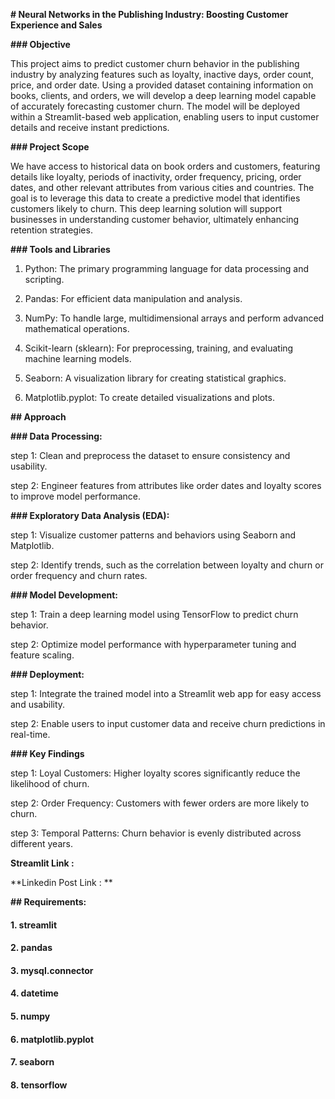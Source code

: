 **# Neural Networks in the Publishing Industry: Boosting Customer Experience and Sales**

**### Objective**

This project aims to predict customer churn behavior in the publishing industry by analyzing features such as loyalty, inactive days, order count, price, and order date. Using a provided dataset containing information on books, clients, and orders, we will develop a deep learning model capable of accurately forecasting customer churn. The model will be deployed within a Streamlit-based web application, enabling users to input customer details and receive instant predictions.

**### Project Scope**

We have access to historical data on book orders and customers, featuring details like loyalty, periods of inactivity, order frequency, pricing, order dates, and other relevant attributes from various cities and countries. The goal is to leverage this data to create a predictive model that identifies customers likely to churn. This deep learning solution will support businesses in understanding customer behavior, ultimately enhancing retention strategies.

**### Tools and Libraries**

1. Python: The primary programming language for data processing and scripting.

2. Pandas: For efficient data manipulation and analysis.

3. NumPy: To handle large, multidimensional arrays and perform advanced mathematical operations.

4. Scikit-learn (sklearn): For preprocessing, training, and evaluating machine learning models.

5. Seaborn: A visualization library for creating statistical graphics.

6. Matplotlib.pyplot: To create detailed visualizations and plots.

**## Approach**

**### Data Processing:**

step 1: Clean and preprocess the dataset to ensure consistency and usability.

step 2: Engineer features from attributes like order dates and loyalty scores to improve model performance.

**### Exploratory Data Analysis (EDA):**

step 1: Visualize customer patterns and behaviors using Seaborn and Matplotlib.

step 2: Identify trends, such as the correlation between loyalty and churn or order frequency and churn rates.

**### Model Development:**

step 1: Train a deep learning model using TensorFlow to predict churn behavior.

step 2: Optimize model performance with hyperparameter tuning and feature scaling.

**### Deployment:**

step 1: Integrate the trained model into a Streamlit web app for easy access and usability.

step 2: Enable users to input customer data and receive churn predictions in real-time.

**### Key Findings**

step 1: Loyal Customers: Higher loyalty scores significantly reduce the likelihood of churn.

step 2: Order Frequency: Customers with fewer orders are more likely to churn.

step 3: Temporal Patterns: Churn behavior is evenly distributed across different years.


**Streamlit Link :**

**Linkedin Post Link : **


**## Requirements:**

#### 1. streamlit

#### 2. pandas

#### 3. mysql.connector

#### 4. datetime

#### 5. numpy

#### 6. matplotlib.pyplot 

#### 7. seaborn

#### 8. tensorflow
